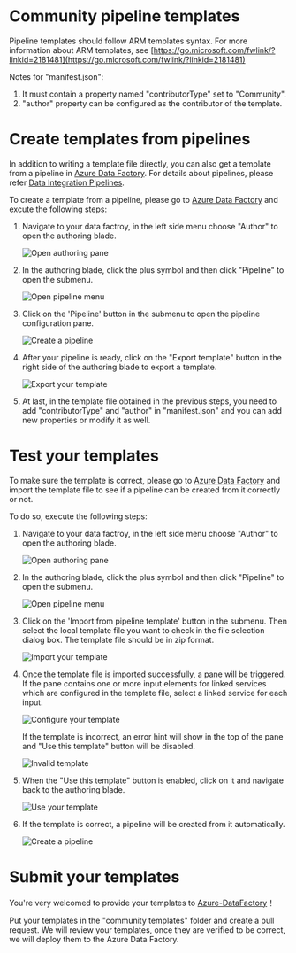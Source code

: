 # Community pipeline templates #

Pipeline templates should follow ARM templates syntax. For more information about ARM templates, see [https://go.microsoft.com/fwlink/?linkid=2181481](https://go.microsoft.com/fwlink/?linkid=2181481)

Notes for "manifest.json":
1. It must contain a property named "contributorType" set to "Community".
2. "author" property can be configured as the contributor of the template.

# Create templates from pipelines #

In addition to writing a template file directly, you can also get a template from a pipeline in [Azure Data Factory](https://adf.azure.com). 
For details about pipelines, please refer [Data Integration Pipelines](https://go.microsoft.com/fwlink/?linkid=2181927).  

To create a template from a pipeline, please go to [Azure Data Factory](https://adf.azure.com) and excute the following steps:

1. Navigate to your data factroy, in the left side menu choose "Author" to open the authoring blade.

   ![Open authoring pane](images/open-authoring-pane01.png?raw=true)

2. In the authoring blade, click the plus symbol and then click "Pipeline" to open the submenu.

   ![Open pipeline menu](images/open-authoring-pane03.png?raw=true)

3. Click on the 'Pipeline' button in the submenu to open the pipeline configuration pane.

   ![Create a pipeline](images/create-pipeline.png?raw=true)

4. After your pipeline is ready, click on the "Export template" button in the right side of the authoring blade to export a template.

    ![Export your template](images/export-template.png?raw=true)

5. At last, in the template file obtained in the previous steps, you need to add "contributorType" and "author" in "manifest.json" and you can add new properties or modify it as well.

# Test your templates #

To make sure the template is correct, please go to [Azure Data Factory](https://adf.azure.com) and import the template file to see if a pipeline can be created from it correctly or not.

To do so, execute the following steps: 

1. Navigate to your data factroy, in the left side menu choose "Author" to open the authoring blade.

   ![Open authoring pane](images/open-authoring-pane01.png?raw=true)

2. In the authoring blade, click the plus symbol and then click "Pipeline" to open the submenu.

   ![Open pipeline menu](images/open-authoring-pane02.png?raw=true)

3. Click on the 'Import from pipeline template' button in the submenu. Then select the local template file you want to check in the file selection dialog box. The template file should be in zip format.

   ![Import your template](images/import-local-templates.png?raw=true)


4. Once the template file is imported successfully, a pane will be triggered. If the pane contains one or more input elements for linked services which are configured in the template file, select a linked service for each input.

   ![Configure your template](images/use-template01.png?raw=true)

   If the template is incorrect, an error hint will show in the top of the pane and "Use this template" button will be disabled.

   ![Invalid template](images/invalid-template.png?raw=true)

5. When the "Use this template" button is enabled, click on it and navigate back to the authoring blade.

   ![Use your template](images/use-template02.png?raw=true)


6. If the template is correct, a pipeline will be created from it automatically.

   ![Create a pipeline](images/pipeline-from-template.png?raw=true)

# Submit your templates #

  You're very welcomed to provide your templates to [Azure-DataFactory](https://github.com/Azure/Azure-DataFactory)！

  Put your templates in the "community templates" folder and create a pull request. We will review your templates, once they are verified to be correct, we will deploy them to the Azure Data Factory.